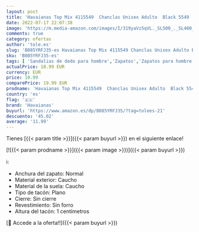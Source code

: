 ```yaml
---
layout: post
title: 'Havaianas Top Mix 4115549  Chanclas Unisex Adulto  Black 5549  43/44 EU'
date: 2022-07-17 22:07:38
image: 'https://m.media-amazon.com/images/I/319yaVz5qVL._SL500_._SL400_.jpg'
comments: true
category: ofertas
author: 'tole.es'
slug: 'B085YRFJ35-es Havaianas Top Mix 4115549 Chanclas Unisex Adulto Black...'
sku: 'B085YRFJ35-es'
tags: [ 'Sandalias de dedo para hombre','Zapatos','Zapatos para hombre','Zapatos y complementos','chanclas','havaianas','🇪🇸', ]
actualPrice: 10.99 EUR
currency: EUR
price: 10.99
comparePrice: 19.99 EUR
prodname: 'Havaianas Top Mix 4115549  Chanclas Unisex Adulto  Black 5549  43/44 EU'
country: 'es'
flag: '🇪🇸'
brand: 'Havaianas'
buyurl: 'https://www.amazon.es/dp/B085YRFJ35/?tag=tolees-21'
descuento: '45.02'
average: '11.99'
---
```


Tienes [{{< param title >}}]({{< param buyurl >}}) en el siguiente enlace!

[![{{< param prodname >}}]({{< param image >}})]({{< param buyurl >}})

ℹ️:

- Anchura del zapato: Normal
- Material exterior: Caucho
- Material de la suela: Caucho
- Tipo de tacón: Plano
- Cierre: Sin cierre
- Revestimiento: Sin forro
- Altura del tacón: 1 centímetros

[🛒 Accede a la oferta!!]({{< param buyurl >}})
